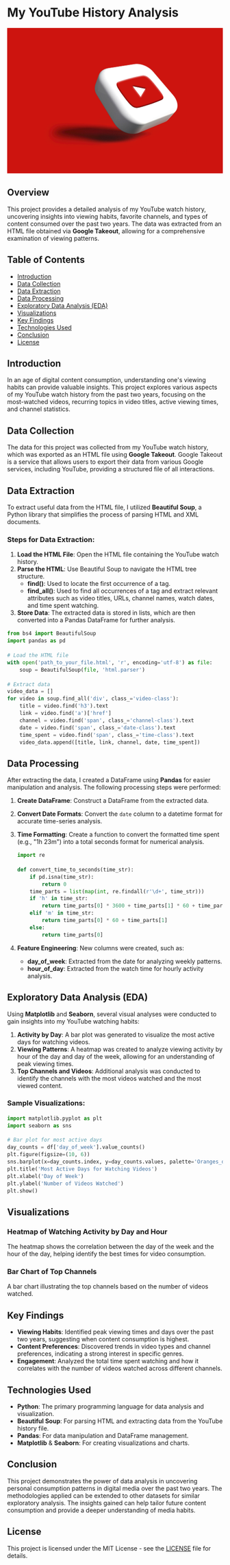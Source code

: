 # My YouTube History Analysis
![Youtube_Logo](Youtube_logo1.jpeg)
## Overview

This project provides a detailed analysis of my YouTube watch history, uncovering insights into viewing habits, favorite channels, and types of content consumed over the past two years. The data was extracted from an HTML file obtained via **Google Takeout**, allowing for a comprehensive examination of viewing patterns.

## Table of Contents

- [Introduction](#introduction)
- [Data Collection](#data-collection)
- [Data Extraction](#data-extraction)
- [Data Processing](#data-processing)
- [Exploratory Data Analysis (EDA)](#exploratory-data-analysis-eda)
- [Visualizations](#visualizations)
- [Key Findings](#key-findings)
- [Technologies Used](#technologies-used)
- [Conclusion](#conclusion)
- [License](#license)

## Introduction

In an age of digital content consumption, understanding one's viewing habits can provide valuable insights. This project explores various aspects of my YouTube watch history from the past two years, focusing on the most-watched videos, recurring topics in video titles, active viewing times, and channel statistics.

## Data Collection

The data for this project was collected from my YouTube watch history, which was exported as an HTML file using **Google Takeout**. Google Takeout is a service that allows users to export their data from various Google services, including YouTube, providing a structured file of all interactions.

## Data Extraction

To extract useful data from the HTML file, I utilized **Beautiful Soup**, a Python library that simplifies the process of parsing HTML and XML documents.

### Steps for Data Extraction:

1. **Load the HTML File**: Open the HTML file containing the YouTube watch history.
2. **Parse the HTML**: Use Beautiful Soup to navigate the HTML tree structure.
   - **find()**: Used to locate the first occurrence of a tag.
   - **find_all()**: Used to find all occurrences of a tag and extract relevant attributes such as video titles, URLs, channel names, watch dates, and time spent watching.
3. **Store Data**: The extracted data is stored in lists, which are then converted into a Pandas DataFrame for further analysis.

```python
from bs4 import BeautifulSoup
import pandas as pd

# Load the HTML file
with open('path_to_your_file.html', 'r', encoding='utf-8') as file:
    soup = BeautifulSoup(file, 'html.parser')

# Extract data
video_data = []
for video in soup.find_all('div', class_='video-class'):
    title = video.find('h3').text
    link = video.find('a')['href']
    channel = video.find('span', class_='channel-class').text
    date = video.find('span', class_='date-class').text
    time_spent = video.find('span', class_='time-class').text
    video_data.append([title, link, channel, date, time_spent])
```

## Data Processing

After extracting the data, I created a DataFrame using **Pandas** for easier manipulation and analysis. The following processing steps were performed:

1. **Create DataFrame**: Construct a DataFrame from the extracted data.
2. **Convert Date Formats**: Convert the `date` column to a datetime format for accurate time-series analysis.
3. **Time Formatting**: Create a function to convert the formatted time spent (e.g., "1h 23m") into a total seconds format for numerical analysis.
   ```python
   import re

   def convert_time_to_seconds(time_str):
       if pd.isna(time_str):
           return 0
       time_parts = list(map(int, re.findall(r'\d+', time_str)))
       if 'h' in time_str:
           return time_parts[0] * 3600 + time_parts[1] * 60 + time_parts[2]
       elif 'm' in time_str:   
           return time_parts[0] * 60 + time_parts[1]
       else:
           return time_parts[0]
   ```

4. **Feature Engineering**: New columns were created, such as:
   - **day_of_week**: Extracted from the date for analyzing weekly patterns.
   - **hour_of_day**: Extracted from the watch time for hourly activity analysis.

## Exploratory Data Analysis (EDA)

Using **Matplotlib** and **Seaborn**, several visual analyses were conducted to gain insights into my YouTube watching habits:

1. **Activity by Day**: A bar plot was generated to visualize the most active days for watching videos.
2. **Viewing Patterns**: A heatmap was created to analyze viewing activity by hour of the day and day of the week, allowing for an understanding of peak viewing times.
3. **Top Channels and Videos**: Additional analysis was conducted to identify the channels with the most videos watched and the most viewed content.

### Sample Visualizations:
```python
import matplotlib.pyplot as plt
import seaborn as sns

# Bar plot for most active days
day_counts = df['day_of_week'].value_counts()
plt.figure(figsize=(10, 6))
sns.barplot(x=day_counts.index, y=day_counts.values, palette='Oranges_d')
plt.title('Most Active Days for Watching Videos')
plt.xlabel('Day of Week')
plt.ylabel('Number of Videos Watched')
plt.show()
```

## Visualizations

### Heatmap of Watching Activity by Day and Hour
The heatmap shows the correlation between the day of the week and the hour of the day, helping identify the best times for video consumption.

### Bar Chart of Top Channels
A bar chart illustrating the top channels based on the number of videos watched.

## Key Findings

- **Viewing Habits**: Identified peak viewing times and days over the past two years, suggesting when content consumption is highest.
- **Content Preferences**: Discovered trends in video types and channel preferences, indicating a strong interest in specific genres.
- **Engagement**: Analyzed the total time spent watching and how it correlates with the number of videos watched across different channels.

## Technologies Used

- **Python**: The primary programming language for data analysis and visualization.
- **Beautiful Soup**: For parsing HTML and extracting data from the YouTube history file.
- **Pandas**: For data manipulation and DataFrame management.
- **Matplotlib** & **Seaborn**: For creating visualizations and charts.

## Conclusion

This project demonstrates the power of data analysis in uncovering personal consumption patterns in digital media over the past two years. The methodologies applied can be extended to other datasets for similar exploratory analysis. The insights gained can help tailor future content consumption and provide a deeper understanding of media habits.

## License

This project is licensed under the MIT License - see the [LICENSE](LICENSE) file for details.


